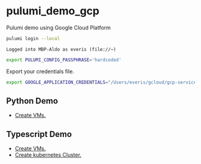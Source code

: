 # pulumi_demo_gcp

Pulumi demo using Google Cloud Platform

```sh
pulumi login --local
```

```console
Logged into MBP-Aldo as everis (file://~)
```

```sh
export PULUMI_CONFIG_PASSPHRASE='hardcoded'
```

Export your credentials file.

```sh
export GOOGLE_APPLICATION_CREDENTIALS="/Users/everis/gcloud/gcp-service-account.json"
```

## Python Demo

* [Create VMs.](demos/python/pyvms/README.md)

## Typescript Demo

* [Create VMs.](demos/typescript/tsvms/README.md)
* [Create kubernetes Cluster.](demos/typescript/tsk8s/README.md)
